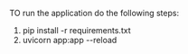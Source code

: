 TO run the application do the following steps:

1. pip install -r requirements.txt
2. uvicorn app:app --reload
